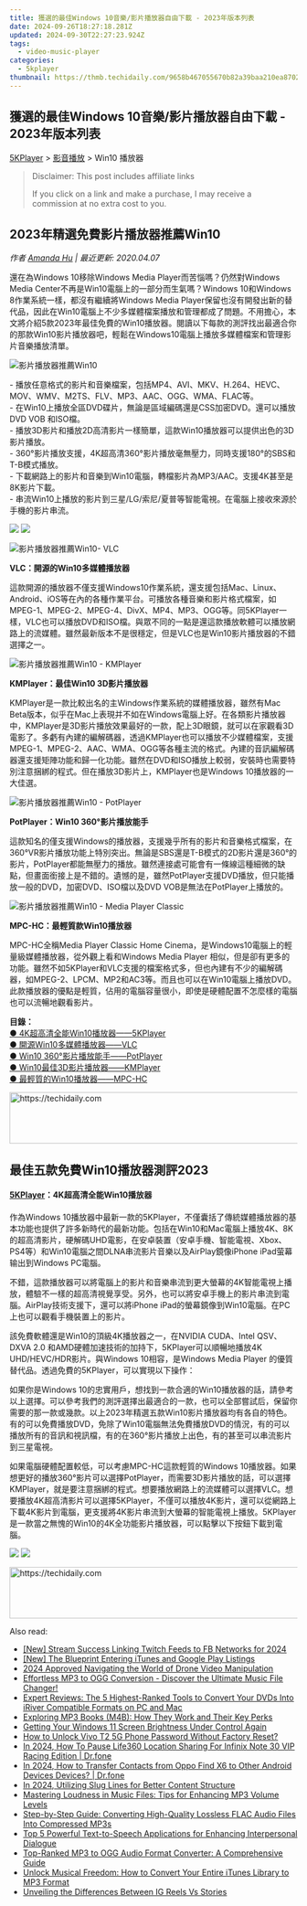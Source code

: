 ```yaml
---
title: 獲選的最佳Windows 10音樂/影片播放器自由下載 - 2023年版本列表
date: 2024-09-26T18:27:18.281Z
updated: 2024-09-30T22:27:23.924Z
tags:
  - video-music-player
categories:
  - 5kplayer
thumbnail: https://thmb.techidaily.com/9658b467055670b82a39baa210ea870282b123ee6ed50ee4c51fdd504d8349ee.jpg
---
```


## 獲選的最佳Windows 10音樂/影片播放器自由下載 - 2023年版本列表

[5KPlayer](https://tools.techidaily.com/5kplayer/products/) \> [影音播放](https://tools.techidaily.com/5kplayer/video-music-player/) \> Win10 播放器

>  Disclaimer: This post includes affiliate links
>
>  If you click on a link and make a purchase, I may receive a commission at no extra cost to you.
>

## 2023年精選免費影片播放器推薦Win10

 _作者 [Amanda Hu](https://www.quora.com/profile/Amanda-Hu-21) | 最近更新: 2020.04.07_

還在為Windows 10移除Windows Media Player而苦惱嗎？仍然對Windows Media Center不再是Win10電腦上的一部分而生氣嗎？Windows 10和Windows 8作業系統一樣，都沒有繼續將Windows Media Player保留也沒有開發出新的替代品，因此在Win10電腦上不少多媒體檔案播放和管理都成了問題。不用擔心，本文將介紹5款2023年最佳免費的Win10播放器。閱讀以下每款的測評找出最適合你的那款Win10影片播放器吧，輕鬆在Windows10電腦上播放多媒體檔案和管理影片音樂播放清單。

![影片播放器推薦Win10](https://www.5kplayer.com/video-music-player-zh/../video-music-player/img/5kplayer-icon-1202.png)

\- 播放任意格式的影片和音樂檔案，包括MP4、AVI、MKV、H.264、HEVC、MOV、WMV、M2TS、FLV、MP3、AAC、OGG、WMA、FLAC等。   
 \- 在Win10上播放全區DVD碟片，無論是區域編碼還是CSS加密DVD。還可以播放DVD VOB 和ISO檔。  
 \- 播放3D影片和播放2D高清影片一樣簡單，這款Win10播放器可以提供出色的3D影片播放。   
 \- 360°影片播放支援，4K超高清360°影片播放毫無壓力，同時支援180°的SBS和T-B模式播放。  
 \- 下載網路上的影片和音樂到Win10電腦，轉檔影片為MP3/AAC。支援4K甚至是8K影片下載。   
 \- 串流Win10上播放的影片到三星/LG/索尼/夏普等智能電視。在電腦上接收來源於手機的影片串流。

[![](https://www.5kplayer.com/video-music-player-zh/../button/freedownwhitewin-zh.png)](https://tools.techidaily.com/5kplayer/products/) [![](https://www.5kplayer.com/video-music-player-zh/../button/freedownwhitemac-zh.png)](https://tools.techidaily.com/5kplayer/products/) 

![影片播放器推薦Win10- VLC](https://www.5kplayer.com/video-music-player-zh/../video-music-player/img/vlc-streamer-icon-zjy-0304002.jpg)

**VLC：開源的Win10多媒體播放器** 

這款開源的播放器不僅支援Windows10作業系統，還支援包括Mac、Linux、Android、iOS等在內的各種作業平台。可播放各種音樂和影片格式檔案，如MPEG-1、MPEG-2、MPEG-4、DivX、MP4、MP3、OGG等。同5KPlayer一樣，VLC也可以播放DVD和ISO檔。與眾不同的一點是還這款播放軟體可以播放網路上的流媒體。雖然最新版本不是很穩定，但是VLC也是Win10影片播放器的不錯選擇之一。

![影片播放器推薦Win10 - KMPlayer](https://www.5kplayer.com/video-music-player-zh/../video-music-player/img/km-player.jpg) 

**KMPlayer：最佳Win10 3D影片播放器** 

KMPlayer是一款比較出名的主Windows作業系統的媒體播放器，雖然有Mac Beta版本，似乎在Mac上表現并不如在Windows電腦上好。在各類影片播放器中，KMPlayer是3D影片播放效果最好的一款，配上3D眼鏡，就可以在家觀看3D電影了。多虧有內建的編解碼器，透過KMPlayer也可以播放不少媒體檔案，支援MPEG-1、MPEG-2、AAC、WMA、OGG等各種主流的格式。內建的音訊編解碼器還支援矩陣功能和歸一化功能。雖然在DVD和ISO播放上較弱，安裝時也需要特別注意捆綁的程式。但在播放3D影片上，KMPlayer也是Windows 10播放器的一大佳選。

![影片播放器推薦Win10 - PotPlayer](https://www.5kplayer.com/video-music-player-zh/../video-music-player/img/5kp-potplayer-windows-10-zjy-001.png) 

**PotPlayer：Win10 360°影片播放能手** 

這款知名的僅支援Windows的播放器，支援幾乎所有的影片和音樂格式檔案，在360°VR影片播放功能上特別突出。無論是SBS還是T-B模式的2D影片還是360°的影片，PotPlayer都能無壓力的播放。雖然連接處可能會有一條線這種細微的缺點，但畫面銜接上是不錯的。遺憾的是，雖然PotPlayer支援DVD播放，但只能播放一般的DVD，加密DVD、ISO檔以及DVD VOB是無法在PotPlayer上播放的。

![影片播放器推薦Win10 - Media Player Classic](https://www.5kplayer.com/video-music-player-zh/../video-music-player/img/media-player-classic.png) 

**MPC-HC：最輕質款Win10播放器** 

MPC-HC全稱Media Player Classic Home Cinema，是Windows10電腦上的輕量級媒體播放器，從外觀上看和Windows Media Player 相似，但是卻有更多的功能。雖然不如5KPlayer和VLC支援的檔案格式多，但也內建有不少的編解碼器，如MPEG-2、LPCM、MP2和AC3等。而且也可以在Win10電腦上播放DVD。此款播放器的優點是輕質，佔用的電腦容量很小，即使是硬體配置不怎麼樣的電腦也可以流暢地觀看影片。 

**目錄：**  
[● 4K超高清全能Win10播放器——5KPlayer](https://tools.techidaily.com/5kplayer/video-music-player/)  
[● 開源Win10多媒體播放器——VLC](https://tools.techidaily.com/5kplayer/video-music-player/)  
[● Win10 360°影片播放能手——PotPlayer](https://tools.techidaily.com/5kplayer/video-music-player/)   
[● Win10最佳3D影片播放器——KMPlayer](https://tools.techidaily.com/5kplayer/video-music-player/)  
[● 最輕質的Win10播放器——MPC-HC](https://tools.techidaily.com/5kplayer/video-music-player/) 

<!-- affiliate ads begin -->
<a href="https://appsumo.8odi.net/c/5597632/2082533/7443" target="_top" id="2082533">
  <img src="//a.impactradius-go.com/display-ad/7443-2082533" border="0" alt="https://techidaily.com" width="728" height="90"/>
</a>
<img height="0" width="0" src="https://appsumo.8odi.net/i/5597632/2082533/7443" style="position:absolute;visibility:hidden;" border="0" />
<!-- affiliate ads end -->

## 最佳五款免費Win10播放器測評2023

#### **[5KPlayer](https://tools.techidaily.com/5kplayer/products/)：4K超高清全能Win10播放器**

作為Windows 10播放器中最新一款的5KPlayer，不僅囊括了傳統媒體播放器的基本功能也提供了許多新時代的最新功能。包括在Win10和Mac電腦上播放4K、8K的超高清影片，硬解碼UHD電影，在安卓裝置（安卓手機、智能電視、Xbox、PS4等）和Win10電腦之間DLNA串流影片音樂以及AirPlay鏡像iPhone iPad萤幕输出到Windows PC電腦。

不錯，這款播放器可以將電腦上的影片和音樂串流到更大螢幕的4K智能電視上播放，體驗不一樣的超高清視覺享受。另外，也可以將安卓手機上的影片串流到電腦。AirPlay技術支援下，還可以將iPhone iPad的螢幕鏡像到Win10電腦。在PC上也可以觀看手機裝置上的影片。

該免費軟體還是Win10的頂級4K播放器之一，在NVIDIA CUDA、Intel QSV、DXVA 2.0 和AMD硬體加速技術的加持下，5KPlayer可以順暢地播放4K UHD/HEVC/HDR影片。與Windows 10相容，是Windows Media Player 的優質替代品。透過免費的5KPlayer，可以實現以下操作：

如果你是Windows 10的忠實用戶，想找到一款合適的Win10播放器的話，請參考以上選擇。可以參考我們的測評選擇出最適合的一款，也可以全部嘗試后，保留你需要的那一款或幾款。以上2023年精選五款Win10影片播放器均有各自的特色。有的可以免費播放DVD，免除了Win10電腦無法免費播放DVD的情況，有的可以播放所有的音訊和視訊檔，有的在360°影片播放上出色，有的甚至可以串流影片到三星電視。

如果電腦硬體配置較低，可以考慮MPC-HC這款輕質的Windows 10播放器。如果想更好的播放360°影片可以選擇PotPlayer，而需要3D影片播放的話，可以選擇KMPlayer，就是要注意捆綁的程式。想要播放網路上的流媒體可以選擇VLC。想要播放4K超高清影片可以選擇5KPlayer，不僅可以播放4K影片，還可以從網路上下載4K影片到電腦，更支援將4K影片串流到大螢幕的智能電視上播放。5KPlayer是一款當之無愧的Win10的4K全功能影片播放器，可以點擊以下按鈕下載到電腦。

[![](https://www.5kplayer.com/video-music-player-zh/../button/freedownwhitewin-zh.png)](https://tools.techidaily.com/5kplayer/products/) [![](https://www.5kplayer.com/video-music-player-zh/../button/freedownwhitemac-zh.png)](https://tools.techidaily.com/5kplayer/products/)

<!-- affiliate ads begin -->
<a href="https://appsumo.8odi.net/c/5597632/2118326/7443" target="_top" id="2118326">
  <img src="//a.impactradius-go.com/display-ad/7443-2118326" border="0" alt="https://techidaily.com" width="728" height="90"/>
</a>
<img height="0" width="0" src="https://appsumo.8odi.net/i/5597632/2118326/7443" style="position:absolute;visibility:hidden;" border="0" />
<!-- affiliate ads end -->

<ins class="adsbygoogle"
     style="display:block"
     data-ad-format="autorelaxed"
     data-ad-client="ca-pub-7571918770474297"
     data-ad-slot="1223367746"></ins>

<ins class="adsbygoogle"
     style="display:block"
     data-ad-client="ca-pub-7571918770474297"
     data-ad-slot="8358498916"
     data-ad-format="auto"
     data-full-width-responsive="true"></ins>

<span class="atpl-alsoreadstyle">Also read:</span>
<div><ul>
<li><a href="https://facebook-video-content.techidaily.com/new-stream-success-linking-twitch-feeds-to-fb-networks-for-2024/"><u>[New] Stream Success Linking Twitch Feeds to FB Networks for 2024</u></a></li>
<li><a href="https://some-guidance.techidaily.com/new-the-blueprint-entering-itunes-and-google-play-listings/"><u>[New] The Blueprint Entering iTunes and Google Play Listings</u></a></li>
<li><a href="https://fox-friendly.techidaily.com/2024-approved-navigating-the-world-of-drone-video-manipulation/"><u>2024 Approved Navigating the World of Drone Video Manipulation</u></a></li>
<li><a href="https://media-tips.techidaily.com/effortless-mp3-to-ogg-conversion-discover-the-ultimate-music-file-changer/"><u>Effortless MP3 to OGG Conversion - Discover the Ultimate Music File Changer!</u></a></li>
<li><a href="https://media-tips.techidaily.com/expert-reviews-the-5-highest-ranked-tools-to-convert-your-dvds-into-iriver-compatible-formats-on-pc-and-mac/"><u>Expert Reviews: The 5 Highest-Ranked Tools to Convert Your DVDs Into iRiver Compatible Formats on PC and Mac</u></a></li>
<li><a href="https://media-tips.techidaily.com/exploring-mp3-books-m4b-how-they-work-and-their-key-perks/"><u>Exploring MP3 Books (M4B): How They Work and Their Key Perks</u></a></li>
<li><a href="https://win-howtos.techidaily.com/getting-your-windows-11-screen-brightness-under-control-again/"><u>Getting Your Windows 11 Screen Brightness Under Control Again</u></a></li>
<li><a href="https://android-unlock.techidaily.com/how-to-unlock-vivo-t2-5g-phone-password-without-factory-reset-by-drfone-android/"><u>How to Unlock Vivo T2 5G Phone Password Without Factory Reset?</u></a></li>
<li><a href="https://fix-guide.techidaily.com/in-2024-how-to-pause-life360-location-sharing-for-infinix-note-30-vip-racing-edition-drfone-by-drfone-virtual-android/"><u>In 2024, How To Pause Life360 Location Sharing For Infinix Note 30 VIP Racing Edition | Dr.fone</u></a></li>
<li><a href="https://android-transfer.techidaily.com/in-2024-how-to-transfer-contacts-from-oppo-find-x6-to-other-android-devices-devices-drfone-by-drfone-transfer-from-android-transfer-from-android/"><u>In 2024, How to Transfer Contacts from Oppo Find X6 to Other Android Devices Devices? | Dr.fone</u></a></li>
<li><a href="https://some-approaches.techidaily.com/in-2024-utilizing-slug-lines-for-better-content-structure/"><u>In 2024, Utilizing Slug Lines for Better Content Structure</u></a></li>
<li><a href="https://media-tips.techidaily.com/mastering-loudness-in-music-files-tips-for-enhancing-mp3-volume-levels/"><u>Mastering Loudness in Music Files: Tips for Enhancing MP3 Volume Levels</u></a></li>
<li><a href="https://media-tips.techidaily.com/step-by-step-guide-converting-high-quality-lossless-flac-audio-files-into-compressed-mp3s/"><u>Step-by-Step Guide: Converting High-Quality Lossless FLAC Audio Files Into Compressed MP3s</u></a></li>
<li><a href="https://media-tips.techidaily.com/top-5-powerful-text-to-speech-applications-for-enhancing-interpersonal-dialogue/"><u>Top 5 Powerful Text-to-Speech Applications for Enhancing Interpersonal Dialogue</u></a></li>
<li><a href="https://media-tips.techidaily.com/top-ranked-mp3-to-ogg-audio-format-converter-a-comprehensive-guide/"><u>Top-Ranked MP3 to OGG Audio Format Converter: A Comprehensive Guide</u></a></li>
<li><a href="https://media-tips.techidaily.com/unlock-musical-freedom-how-to-convert-your-entire-itunes-library-to-mp3-format/"><u>Unlock Musical Freedom: How to Convert Your Entire iTunes Library to MP3 Format</u></a></li>
<li><a href="https://instagram-video-recordings.techidaily.com/unveiling-the-differences-between-ig-reels-vs-stories/"><u>Unveiling the Differences Between IG Reels Vs Stories</u></a></li>
</ul></div>

